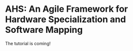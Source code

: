 # AHS: An Agile Framework for Hardware Specialization and Software Mapping 
The tutorial is coming!

